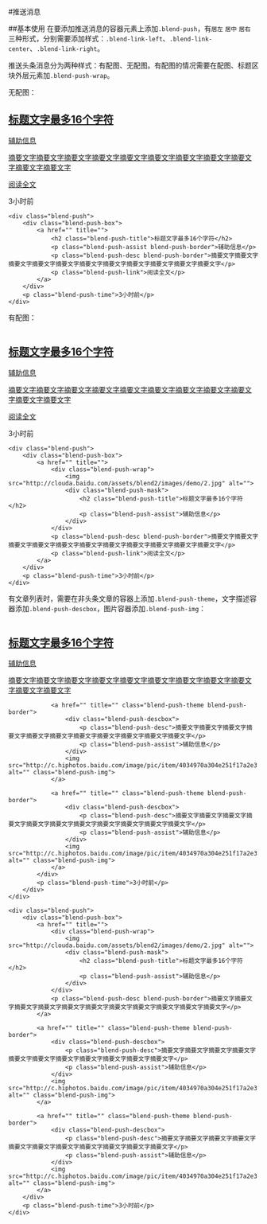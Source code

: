 #推送消息

##基本使用
在要添加推送消息的容器元素上添加`.blend-push`，有`居左` `居中` `居右` 三种形式，分别需要添加样式：`.blend-link-left`、`.blend-link-center`、`.blend-link-right`。

推送头条消息分为两种样式：有配图、无配图。有配图的情况需要在配图、标题区块外层元素加`.blend-push-wrap`。

无配图：

<div class="doc-demo">
	<div style="width:500px;">
		<div class="blend-push">
	        <div class="blend-push-box">
	            <a href="" title="">
	                <h2 class="blend-push-title">标题文字最多16个字符</h2>
	                <p class="blend-push-assist blend-push-border">辅助信息</p>
	                <p class="blend-push-desc blend-push-border">摘要文字摘要文字摘要文字摘要文字摘要文字摘要文字摘要文字摘要文字摘要文字摘要文字摘要文字</p>
	                <p class="blend-push-link">阅读全文</p>
	            </a>
	        </div>
	        <p class="blend-push-time">3小时前</p>
	    </div>
	</div>
</div>

	<div class="blend-push">
        <div class="blend-push-box">
            <a href="" title="">
                <h2 class="blend-push-title">标题文字最多16个字符</h2>
                <p class="blend-push-assist blend-push-border">辅助信息</p>
                <p class="blend-push-desc blend-push-border">摘要文字摘要文字摘要文字摘要文字摘要文字摘要文字摘要文字摘要文字摘要文字摘要文字摘要文字</p>
                <p class="blend-push-link">阅读全文</p>
            </a>
        </div>
        <p class="blend-push-time">3小时前</p>
    </div>

有配图：
<div class="doc-demo">
	<div style="width:500px;">
	    <div class="blend-push">
	        <div class="blend-push-box">
	            <a href="" title="">
	                <div class="blend-push-wrap">
	                    <img src="http://clouda.baidu.com/assets/blend2/images/demo/2.jpg" alt="">
	                    <div class="blend-push-mask">
	                        <h2 class="blend-push-title">标题文字最多16个字符</h2>
	                        <p class="blend-push-assist">辅助信息</p>
	                    </div>
	                </div>
	                <p class="blend-push-desc blend-push-border">摘要文字摘要文字摘要文字摘要文字摘要文字摘要文字摘要文字摘要文字摘要文字摘要文字摘要文字</p>
	                <p class="blend-push-link">阅读全文</p>
	            </a>
	        </div>
	        <p class="blend-push-time">3小时前</p>
	    </div>
	</div>
</div>

	<div class="blend-push">
        <div class="blend-push-box">
            <a href="" title="">
                <div class="blend-push-wrap">
                    <img src="http://clouda.baidu.com/assets/blend2/images/demo/2.jpg" alt="">
                    <div class="blend-push-mask">
                        <h2 class="blend-push-title">标题文字最多16个字符</h2>
                        <p class="blend-push-assist">辅助信息</p>
                    </div>
                </div>
                <p class="blend-push-desc blend-push-border">摘要文字摘要文字摘要文字摘要文字摘要文字摘要文字摘要文字摘要文字摘要文字摘要文字摘要文字</p>
                <p class="blend-push-link">阅读全文</p>
            </a>
        </div>
        <p class="blend-push-time">3小时前</p>
    </div>

有文章列表时，需要在非头条文章的容器上添加`.blend-push-theme`，文字描述容器添加`.blend-push-descbox`，图片容器添加`.blend-push-img`：
<div class="doc-demo">
	<div style="width:500px;">
	    <div class="blend-push">
	        <div class="blend-push-box">
	            <a href="" title="">
	                <div class="blend-push-wrap">
	                    <img src="http://clouda.baidu.com/assets/blend2/images/demo/2.jpg" alt="">
	                    <div class="blend-push-mask">
	                        <h2 class="blend-push-title">标题文字最多16个字符</h2>
	                        <p class="blend-push-assist">辅助信息</p>
	                    </div>
	                </div>
	                <p class="blend-push-desc blend-push-border">摘要文字摘要文字摘要文字摘要文字摘要文字摘要文字摘要文字摘要文字摘要文字摘要文字摘要文字</p>
	            </a>
	
	            <a href="" title="" class="blend-push-theme blend-push-border">
	                <div class="blend-push-descbox">
	                    <p class="blend-push-desc">摘要文字摘要文字摘要文字摘要文字摘要文字摘要文字摘要文字摘要文字摘要文字摘要文字摘要文字</p>
	                    <p class="blend-push-assist">辅助信息</p>
	                </div>
	                <img src="http://c.hiphotos.baidu.com/image/pic/item/4034970a304e251f17a2e38ba486c9177f3e536f.jpg" alt="" class="blend-push-img">
	            </a>
	
	            <a href="" title="" class="blend-push-theme blend-push-border">
	                <div class="blend-push-descbox">
	                    <p class="blend-push-desc">摘要文字摘要文字摘要文字摘要文字摘要文字摘要文字摘要文字摘要文字摘要文字摘要文字摘要文字</p>
	                    <p class="blend-push-assist">辅助信息</p>
	                </div>
	                <img src="http://c.hiphotos.baidu.com/image/pic/item/4034970a304e251f17a2e38ba486c9177f3e536f.jpg" alt="" class="blend-push-img">
	            </a>
	        </div>
	        <p class="blend-push-time">3小时前</p>
	    </div>
	</div>
</div>


    <div class="blend-push">
        <div class="blend-push-box">
            <a href="" title="">
                <div class="blend-push-wrap">
                    <img src="http://clouda.baidu.com/assets/blend2/images/demo/2.jpg" alt="">
                    <div class="blend-push-mask">
                        <h2 class="blend-push-title">标题文字最多16个字符</h2>
                        <p class="blend-push-assist">辅助信息</p>
                    </div>
                </div>
                <p class="blend-push-desc blend-push-border">摘要文字摘要文字摘要文字摘要文字摘要文字摘要文字摘要文字摘要文字摘要文字摘要文字摘要文字</p>
            </a>

            <a href="" title="" class="blend-push-theme blend-push-border">
                <div class="blend-push-descbox">
                    <p class="blend-push-desc">摘要文字摘要文字摘要文字摘要文字摘要文字摘要文字摘要文字摘要文字摘要文字摘要文字摘要文字</p>
                    <p class="blend-push-assist">辅助信息</p>
                </div>
                <img src="http://c.hiphotos.baidu.com/image/pic/item/4034970a304e251f17a2e38ba486c9177f3e536f.jpg" alt="" class="blend-push-img">
            </a>

            <a href="" title="" class="blend-push-theme blend-push-border">
                <div class="blend-push-descbox">
                    <p class="blend-push-desc">摘要文字摘要文字摘要文字摘要文字摘要文字摘要文字摘要文字摘要文字摘要文字摘要文字摘要文字</p>
                    <p class="blend-push-assist">辅助信息</p>
                </div>
                <img src="http://c.hiphotos.baidu.com/image/pic/item/4034970a304e251f17a2e38ba486c9177f3e536f.jpg" alt="" class="blend-push-img">
            </a>
        </div>
        <p class="blend-push-time">3小时前</p>
    </div>












